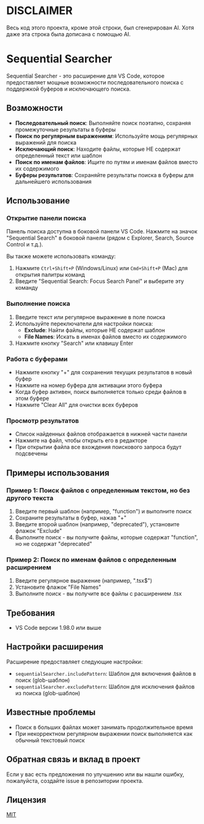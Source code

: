 # DISCLAIMER

Весь код этого проекта, кроме этой строки, был сгенерирован AI.
Хотя даже эта строка была дописана с помощью AI.

# Sequential Searcher

Sequential Searcher - это расширение для VS Code, которое предоставляет мощные возможности последовательного поиска с поддержкой буферов и исключающего поиска.

## Возможности

- **Последовательный поиск**: Выполняйте поиск поэтапно, сохраняя промежуточные результаты в буферы
- **Поиск по регулярным выражениям**: Используйте мощь регулярных выражений для поиска
- **Исключающий поиск**: Находите файлы, которые НЕ содержат определенный текст или шаблон
- **Поиск по именам файлов**: Ищите по путям и именам файлов вместо их содержимого
- **Буферы результатов**: Сохраняйте результаты поиска в буферы для дальнейшего использования

## Использование

### Открытие панели поиска

Панель поиска доступна в боковой панели VS Code. Нажмите на значок "Sequential Search" в боковой панели (рядом с Explorer, Search, Source Control и т.д.).

Вы также можете использовать команду:
1. Нажмите `Ctrl+Shift+P` (Windows/Linux) или `Cmd+Shift+P` (Mac) для открытия палитры команд
2. Введите "Sequential Search: Focus Search Panel" и выберите эту команду

### Выполнение поиска

1. Введите текст или регулярное выражение в поле поиска
2. Используйте переключатели для настройки поиска:
   - **Exclude**: Найти файлы, которые НЕ содержат шаблон
   - **File Names**: Искать в именах файлов вместо их содержимого
3. Нажмите кнопку "Search" или клавишу Enter

### Работа с буферами

- Нажмите кнопку "+" для сохранения текущих результатов в новый буфер
- Нажмите на номер буфера для активации этого буфера
- Когда буфер активен, поиск выполняется только среди файлов в этом буфере
- Нажмите "Clear All" для очистки всех буферов

### Просмотр результатов

- Список найденных файлов отображается в нижней части панели
- Нажмите на файл, чтобы открыть его в редакторе
- При открытии файла все вхождения поискового запроса будут подсвечены

## Примеры использования

### Пример 1: Поиск файлов с определенным текстом, но без другого текста

1. Введите первый шаблон (например, "function") и выполните поиск
2. Сохраните результаты в буфер, нажав "+"
3. Введите второй шаблон (например, "deprecated"), установите флажок "Exclude"
4. Выполните поиск - вы получите файлы, которые содержат "function", но не содержат "deprecated"

### Пример 2: Поиск по именам файлов с определенным расширением

1. Введите регулярное выражение (например, "\.tsx$")
2. Установите флажок "File Names"
3. Выполните поиск - вы получите все файлы с расширением .tsx

## Требования

- VS Code версии 1.98.0 или выше

## Настройки расширения

Расширение предоставляет следующие настройки:

- `sequentialSearcher.includePattern`: Шаблон для включения файлов в поиск (glob-шаблон)
- `sequentialSearcher.excludePattern`: Шаблон для исключения файлов из поиска (glob-шаблон)

## Известные проблемы

- Поиск в больших файлах может занимать продолжительное время
- При некорректном регулярном выражении поиск выполняется как обычный текстовый поиск

## Обратная связь и вклад в проект

Если у вас есть предложения по улучшению или вы нашли ошибку, пожалуйста, создайте issue в репозитории проекта.

## Лицензия

[MIT](LICENSE)
